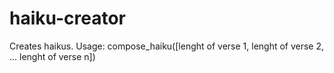 # haiku-creator
Creates haikus. 
Usage:
compose_haiku([lenght of verse 1, lenght of verse 2, ... lenght of verse n]) 